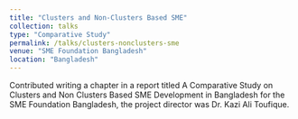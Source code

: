 ```yaml
---
title: "Clusters and Non-Clusters Based SME"
collection: talks
type: "Comparative Study"
permalink: /talks/clusters-nonclusters-sme
venue: "SME Foundation Bangladesh"
location: "Bangladesh"
---
```


Contributed writing a chapter in a report titled A Comparative Study on Clusters and Non
Clusters Based SME Development in Bangladesh for the SME Foundation Bangladesh, the project
 director was Dr. Kazi Ali Toufique.
